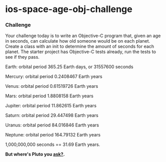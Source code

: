 # ios-space-age-obj-challenge

### Challenge
Your challenge today is to write an Objective-C program that, given an age in seconds, can calculate how old someone would be on each planet. Create a class with an init to determine the amount of seconds for each planet. The starter project has Objective-C tests already, run the tests to see if they pass. 

Earth: orbital period 365.25 Earth days, or 31557600 seconds

Mercury: orbital period 0.2408467 Earth years

Venus: orbital period 0.61519726 Earth years

Mars: orbital period 1.8808158 Earth years

Jupiter: orbital period 11.862615 Earth years

Saturn: orbital period 29.447498 Earth years

Uranus: orbital period 84.016846 Earth years

Neptune: orbital period 164.79132 Earth years

1,000,000,000 seconds == 31.69 Earth years.

**But where's Pluto you [ask?](https://www.youtube.com/watch?v=Z_2gbGXzFbs).**

